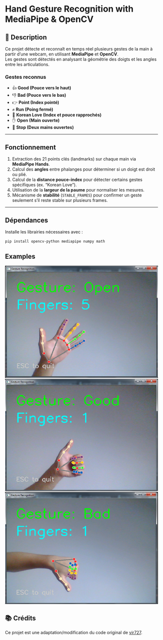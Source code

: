 # Hand Gesture Recognition with MediaPipe & OpenCV

## 📘 Description

Ce projet détecte et reconnaît en temps réel plusieurs gestes de la main à partir d’une webcam, en utilisant **MediaPipe** et **OpenCV**.  
Les gestes sont détectés en analysant la géométrie des doigts et les angles entre les articulations.


### Gestes reconnus
- 👍 **Good (Pouce vers le haut)**  
- 👎 **Bad (Pouce vers le bas)**  
- 👉 **Point (Index pointé)**  
- ✊ **Run (Poing fermé)**  
- 💞 **Korean Love (Index et pouce rapprochés)**  
- ✋ **Open (Main ouverte)**  
- 🛑 **Stop (Deux mains ouvertes)**  

---

##  Fonctionnement

1. Extraction des 21 points clés (landmarks) sur chaque main via **MediaPipe Hands**.  
2. Calcul des **angles** entre phalanges pour déterminer si un doigt est droit ou plié.  
3. Calcul de la **distance pouce-index** pour détecter certains gestes spécifiques (ex. “Korean Love”).  
4. Utilisation de la **largeur de la paume** pour normaliser les mesures.  
5. Mécanisme de **stabilité** (`STABLE_FRAMES`) pour confirmer un geste seulement s’il reste stable sur plusieurs frames.

---

##  Dépendances

Installe les librairies nécessaires avec :

```bash
pip install opencv-python mediapipe numpy math
```

## Examples
![open](c1.PNG)
![good](c2.PNG)
![bad](c3.PNG)

## 📚 Crédits
Ce projet est une adaptation/modification du code original de [vir727](https://github.com/vir727/Gesture-Recogonition-App).



